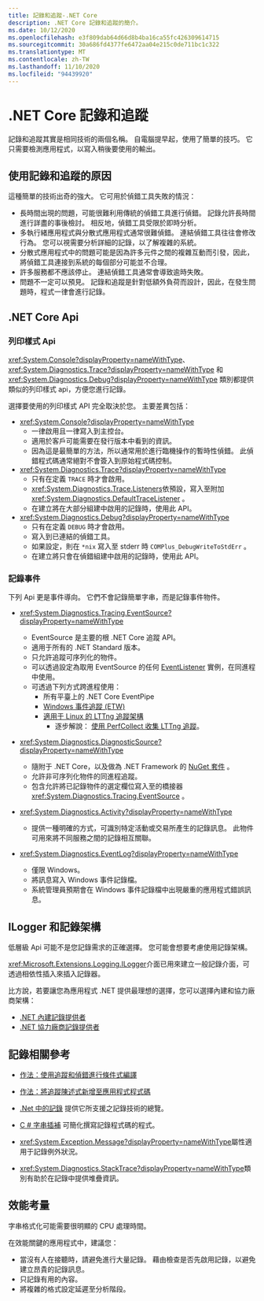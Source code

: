 ```yaml
---
title: 記錄和追蹤-.NET Core
description: .NET Core 記錄和追蹤的簡介。
ms.date: 10/12/2020
ms.openlocfilehash: e3f809dab64d66d8b4ba16ca55fc426309614715
ms.sourcegitcommit: 30a686fd4377fe6472aa04e215c0de711bc1c322
ms.translationtype: MT
ms.contentlocale: zh-TW
ms.lasthandoff: 11/10/2020
ms.locfileid: "94439920"
---
```

# <a name="net-core-logging-and-tracing"></a>.NET Core 記錄和追蹤

記錄和追蹤其實是相同技術的兩個名稱。 自電腦提早起，使用了簡單的技巧。 它只需要檢測應用程式，以寫入稍後要使用的輸出。

## <a name="reasons-to-use-logging-and-tracing"></a>使用記錄和追蹤的原因

這種簡單的技術出奇的強大。 它可用於偵錯工具失敗的情況：

- 長時間出現的問題，可能很難利用傳統的偵錯工具進行偵錯。 記錄允許長時間進行詳盡的事後檢討。 相反地，偵錯工具受限於即時分析。
- 多執行緒應用程式與分散式應用程式通常很難偵錯。  連結偵錯工具往往會修改行為。 您可以視需要分析詳細的記錄，以了解複雜的系統。
- 分散式應用程式中的問題可能是因為許多元件之間的複雜互動而引發，因此，將偵錯工具連接到系統的每個部分可能並不合理。
- 許多服務都不應該停止。 連結偵錯工具通常會導致逾時失敗。
- 問題不一定可以預見。 記錄和追蹤是針對低額外負荷而設計，因此，在發生問題時，程式一律會進行記錄。

## <a name="net-core-apis"></a>.NET Core Api

### <a name="print-style-apis"></a>列印樣式 Api

<xref:System.Console?displayProperty=nameWithType>、 <xref:System.Diagnostics.Trace?displayProperty=nameWithType> 和 <xref:System.Diagnostics.Debug?displayProperty=nameWithType> 類別都提供類似的列印樣式 api，方便您進行記錄。

選擇要使用的列印樣式 API 完全取決於您。 主要差異包括：

- <xref:System.Console?displayProperty=nameWithType>
  - 一律啟用且一律寫入到主控台。
  - 適用於客戶可能需要在發行版本中看到的資訊。
  - 因為這是最簡單的方法，所以通常用於進行臨機操作的暫時性偵錯。 此偵錯程式碼通常絕對不會簽入到原始程式碼控制。
- <xref:System.Diagnostics.Trace?displayProperty=nameWithType>
  - 只有在定義 `TRACE` 時才會啟用。
  - <xref:System.Diagnostics.Trace.Listeners>依預設，寫入至附加 <xref:System.Diagnostics.DefaultTraceListener> 。
  - 在建立將在大部分組建中啟用的記錄時，使用此 API。
- <xref:System.Diagnostics.Debug?displayProperty=nameWithType>
  - 只有在定義 `DEBUG` 時才會啟用。
  - 寫入到已連結的偵錯工具。
  - 如果設定，則在 `*nix` 寫入至 stderr 時 `COMPlus_DebugWriteToStdErr` 。
  - 在建立將只會在偵錯組建中啟用的記錄時，使用此 API。

### <a name="logging-events"></a>記錄事件

下列 Api 更是事件導向。 它們不會記錄簡單字串，而是記錄事件物件。

- <xref:System.Diagnostics.Tracing.EventSource?displayProperty=nameWithType>
  - EventSource 是主要的根 .NET Core 追蹤 API。
  - 適用于所有的 .NET Standard 版本。
  - 只允許追蹤可序列化的物件。
  - 可以透過設定為取用 EventSource 的任何 [EventListener](xref:System.Diagnostics.Tracing.EventListener) 實例，在同進程中使用。
  - 可透過下列方式跨進程使用：
    - 所有平臺上的 .NET Core EventPipe
    - [Windows 事件追蹤 (ETW)](/windows/win32/etw/event-tracing-portal)
    - [適用于 Linux 的 LTTng 追蹤架構](https://lttng.org/)
      - 逐步解說： [使用 PerfCollect 收集 LTTng 追蹤](trace-perfcollect-lttng.md)。

- <xref:System.Diagnostics.DiagnosticSource?displayProperty=nameWithType>
  - 隨附于 .NET Core，以及做為 .NET Framework 的 [NuGet 套件](https://www.nuget.org/packages/System.Diagnostics.DiagnosticSource) 。
  - 允許非可序列化物件的同進程追蹤。
  - 包含允許將已記錄物件的選定欄位寫入至的橋接器 <xref:System.Diagnostics.Tracing.EventSource> 。

- <xref:System.Diagnostics.Activity?displayProperty=nameWithType>
  - 提供一種明確的方式，可識別特定活動或交易所產生的記錄訊息。 此物件可用來將不同服務之間的記錄相互關聯。

- <xref:System.Diagnostics.EventLog?displayProperty=nameWithType>
  - 僅限 Windows。
  - 將訊息寫入 Windows 事件記錄檔。
  - 系統管理員預期會在 Windows 事件記錄檔中出現嚴重的應用程式錯誤訊息。

## <a name="ilogger-and-logging-frameworks"></a>ILogger 和記錄架構

低層級 Api 可能不是您記錄需求的正確選擇。 您可能會想要考慮使用記錄架構。

<xref:Microsoft.Extensions.Logging.ILogger>介面已用來建立一般記錄介面，可透過相依性插入來插入記錄器。

比方說，若要讓您為應用程式 .NET 提供最理想的選擇，您可以選擇內建和協力廠商架構：

- [.NET 內建記錄提供者](../extensions/logging-providers.md#built-in-logging-providers)
- [.NET 協力廠商記錄提供者](../extensions/logging-providers.md#third-party-logging-providers)

## <a name="logging-related-references"></a>記錄相關參考

- [作法：使用追蹤和偵錯進行條件式編譯](../../framework/debug-trace-profile/how-to-compile-conditionally-with-trace-and-debug.md)

- [作法：將追蹤陳述式新增至應用程式程式碼](../../framework/debug-trace-profile/how-to-add-trace-statements-to-application-code.md)

- [.Net 中的記錄](../extensions/logging.md) 提供它所支援之記錄技術的總覽。

- [C # 字串插補](../../csharp/language-reference/tokens/interpolated.md) 可簡化撰寫記錄程式碼的程式。

- <xref:System.Exception.Message?displayProperty=nameWithType>屬性適用于記錄例外狀況。

- <xref:System.Diagnostics.StackTrace?displayProperty=nameWithType>類別有助於在記錄中提供堆疊資訊。

## <a name="performance-considerations"></a>效能考量

字串格式化可能需要很明顯的 CPU 處理時間。

在效能關鍵的應用程式中，建議您：

- 當沒有人在接聽時，請避免進行大量記錄。 藉由檢查是否先啟用記錄，以避免建立昂貴的記錄訊息。
- 只記錄有用的內容。
- 將複雜的格式設定延遲至分析階段。
